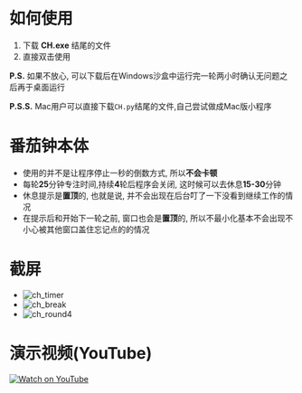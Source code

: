 # 如何使用
1. 下载 **CH.exe** 结尾的文件
2. 直接双击使用

**P.S.** 如果不放心, 可以下载后在Windows沙盒中运行完一轮两小时确认无问题之后再于桌面运行

**P.S.S.** Mac用户可以直接下载`CH.py`结尾的文件,自己尝试做成Mac版小程序

# 番茄钟本体
- 使用的并不是让程序停止一秒的倒数方式, 所以**不会卡顿**
- 每轮**25**分钟专注时间,持续**4**轮后程序会关闭, 这时候可以去休息**15-30**分钟
- 休息提示是**置顶**的, 也就是说, 并不会出现在后台叮了一下没看到继续工作的情况
- 在提示后和开始下一轮之前, 窗口也会是**置顶**的, 所以不最小化基本不会出现不小心被其他窗口盖住忘记点的的情况

# 截屏
- ![ch_timer](https://github.com/user-attachments/assets/3a94720e-4a52-429a-945d-9af614920837)
- ![ch_break](https://github.com/user-attachments/assets/8bdf6288-9495-43ac-a122-f7c5bd3f13b4)
- ![ch_round4](https://github.com/user-attachments/assets/22118c0a-a4e6-44bb-bdb4-c3b939de17de)

# 演示视频(YouTube)
[![Watch on YouTube](https://img.youtube.com/vi/vfVE9N-U1Ss/0.jpg)](https://www.youtube.com/watch?v=vfVE9N-U1Ss) 
